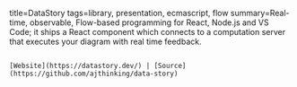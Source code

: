 title=DataStory
tags=library, presentation, ecmascript, flow
summary=Real-time, observable, Flow-based programming for React, Node.js and VS Code; it ships a React component which connects to a computation server that executes your diagram with real time feedback.
~~~~~~

[Website](https://datastory.dev/) | [Source](https://github.com/ajthinking/data-story)

